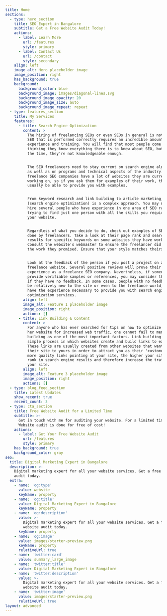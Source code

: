 ```yaml
---
title: Home
sections:
  - type: hero_section
    title: SEO Expert in Bangalore
    subtitle: Get a Free Website Audit Today!
    actions:
      - label: Learn More
        url: /features
        style: primary
      - label: Contact Us
        url: /contact
        style: secondary
    align: left
    image_alt: Hero placeholder image
    image_position: right
    has_background: true
    background:
      background_color: blue
      background_image: images/diagonal-lines.svg
      background_image_opacity: 20
      background_image_size: auto
      background_image_repeat: repeat
  - type: features_section
    title: My Services
    features:
      - title: Search Engine Optimization
        content: >
          The hiring of freelancing SEOs or even SEOs in general is not easy. An
          SEO that is performed correctly requires an incredible amount of
          experience and training. You will find that most people come to you
          thinking they know everything there is to know about SEO, but most of
          the time, they're not knowledgeable enough.


          The SEO freelancers need to stay current on search engine algorithms,
          as well as on programs and technical aspects of the industry. Great
          freelance SEO companies have a lot of websites they are currently
          working on, so if you ask them for examples of their work, they will
          usually be able to provide you with examples.


          From keyword research and link building to article marketing, SEO
          (search engine optimization) is a complex approach. You may need to
          hire several people who have experience in one area of SEO rather than
          trying to find just one person with all the skills you require for
          your website.


          Regardless of what you decide to do, check out examples of SEO work
          done by freelancers. Take a look at their page rank and search engine
          results for specific keywords on some websites they have worked on.
          Consult the website's webmaster to ensure the freelancer did indeed do
          the work they promised. Ensure that your style matches theirs.


          Look at the feedback of the person if you post a project on a
          freelance website. Several positive reviews will prove their
          experience as a freelance SEO company. Nevertheless, if someone can
          provide verifiable samples or references, you may consider them even
          if they have no feedback. In some cases, people with no feedback may
          be relatively new to the site or even to the freelance world, but they
          have the experience necessary to provide you with search engine
          optimization services.
        align: left
        image_alt: Feature 1 placeholder image
        image_position: right
        actions: []
      - title: Link Building & Content
        content: >
          For anyone who has ever searched for tips on how to optimize his or
          her website for increased web traffic, one cannot fail to mention link
          building as one of the most important factors. Link building is a
          simple process in which websites create and build links to each other.
          These links are usually created from other websites that want to point
          their site to yours in order to attract you as their 'customer.' The
          more quality links pointing at your site, the higher your site will
          rank in search engine results and therefore increase the traffic to
          your site.
        align: left
        image_alt: Feature 3 placeholder image
        image_position: right
        actions: []
  - type: blog_feed_section
    title: Latest Updates
    show_recent: true
    recent_count: 3
  - type: cta_section
    title: Free Website Audit for a Limited Time
    subtitle: >-
      Get in touch with me for auditing your website. For a limited time,
      Website audit is done for free of cost!
    actions:
      - label: Get Your Free Website Audit
        url: /features
        style: primary
    has_background: true
    background_color: gray
seo:
  title: Digital Marketing Expert in Bangalore
  description: >-
    Digital marketing expert for all your website services. Get a free website
    audit today.
  extra:
    - name: 'og:type'
      value: website
      keyName: property
    - name: 'og:title'
      value: Digital Marketing Expert in Bangalore
      keyName: property
    - name: 'og:description'
      value: >-
        Digital marketing expert for all your website services. Get a free
        website audit today.
      keyName: property
    - name: 'og:image'
      value: images/starter-preview.png
      keyName: property
      relativeUrl: true
    - name: 'twitter:card'
      value: summary_large_image
    - name: 'twitter:title'
      value: Digital Marketing Expert in Bangalore
    - name: 'twitter:description'
      value: >-
        Digital marketing expert for all your website services. Get a free
        website audit today.
    - name: 'twitter:image'
      value: images/starter-preview.png
      relativeUrl: true
layout: advanced
---
```

